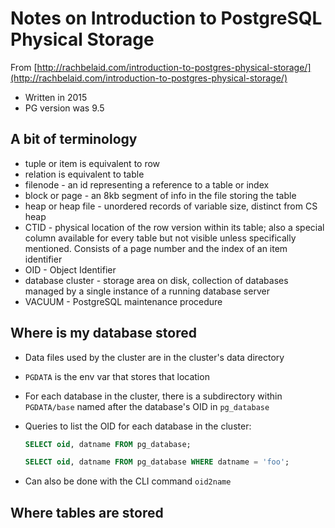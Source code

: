# Notes on Introduction to PostgreSQL Physical Storage

From [http://rachbelaid.com/introduction-to-postgres-physical-storage/](http://rachbelaid.com/introduction-to-postgres-physical-storage/)

* Written in 2015
* PG version was 9.5

## A bit of terminology

* tuple or item is equivalent to row
* relation is equivalent to table
* filenode - an id representing a reference to a table or index
* block or page - an 8kb segment of info in the file storing the table
* heap or heap file - unordered records of variable size, distinct from CS heap
* CTID - physical location of the row version within its table; also a special column available for every table but not visible unless specifically mentioned. Consists of a page number and the index of an item identifier
* OID - Object Identifier
* database cluster - storage area on disk, collection of databases managed by a single instance of a running database server
* VACUUM - PostgreSQL maintenance procedure

## Where is my database stored

* Data files used by the cluster are in the cluster's data directory
* `PGDATA` is the env var that stores that location
* For each database in the cluster, there is a subdirectory within `PGDATA/base` named after the database's OID in `pg_database`
* Queries to list the OID for each database in the cluster:

    ```SQL
    SELECT oid, datname FROM pg_database;

    SELECT oid, datname FROM pg_database WHERE datname = 'foo';
    ```

* Can also be done with the CLI command `oid2name`

## Where tables are stored


